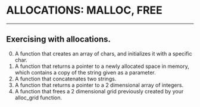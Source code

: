 # ALLOCATIONS: MALLOC, FREE
----------------------------------------------------
__Exercising with allocations.__
----------------------------------------------
0. A function that creates an array of chars, and initializes it with a specific char.
1. A function that returns a pointer to a newly allocated space in memory, which contains a copy of the string given as a parameter.
2. A function that concatenates two strings.
3. A function that returns a pointer to a 2 dimensional array of integers.
4. A function that frees a 2 dimensional grid previously created by your alloc_grid function.
